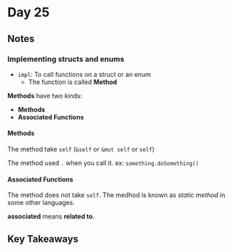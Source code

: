 # Day 25

## Notes

### Implementing structs and enums

- `impl`: To call functions on a struct or an enum
  - The function is called **Method**

**Methods** have two kinds:

- **Methods**
- **Associated Functions**

#### Methods

The method take `self` (`&self` or `&mut self` or `self`)

The method used `.` when you call it.
ex: `something.doSomething()`

#### Associated Functions

The method does not take `self`.
The medhod is known as *static method* in some other languages.


**associated** means **related to**.

## Key Takeaways
